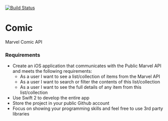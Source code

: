 [![Build Status](https://img.shields.io/travis/GabrielMassana/Comic/master.svg?style=flat-square)](https://travis-ci.org/GabrielMassana/Comic)

# Comic
Marvel Comic API

### Requirements

- Create an iOS application that communicates with the Public Marvel API and meets the following requirements:
  - As a user I want to see a list/collection of items from the Marvel API 
  - As a user I want to search or filter the contents of this list/collection 
  - As a user I want to see the full details of any item from this list/collection
- Use Swift 2 to develop the entire app 
- Store the project in your public Github account
- Focus on showing your programming skills and feel free to use 3rd party libraries
